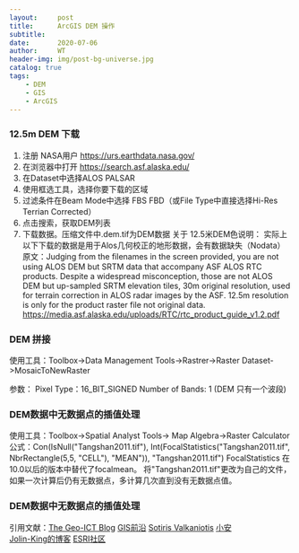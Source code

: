 ```yaml
---
layout:     post
title:      ArcGIS DEM 操作
subtitle:   
date:       2020-07-06
author:     WT
header-img: img/post-bg-universe.jpg
catalog: true
tags:
    - DEM
    - GIS
    - ArcGIS  
---
```

### 12.5m DEM 下载 ###

1. 注册 NASA用户 https://urs.earthdata.nasa.gov/
2. 在浏览器中打开 https://search.asf.alaska.edu/
3. 在Dataset中选择ALOS PALSAR
4. 使用框选工具，选择你要下载的区域
5. 过滤条件在Beam Mode中选择 FBS FBD（或File Type中直接选择Hi-Res Terrian Corrected）
6. 点击搜索，获取DEM列表
7. 下载数据。压缩文件中.dem.tif为DEM数据
关于 12.5米DEM色说明：
实际上以下下载的数据是用于Alos几何校正的地形数据，会有数据缺失（Nodata）
原文：Judging from the filenames in the screen provided, you are not using ALOS DEM but SRTM data that accompany ASF ALOS RTC products. Despite a widespread misconception, those are not ALOS DEM but up-sampled SRTM elevation tiles, 30m original resolution, used for terrain correction in ALOS radar images by the ASF. 12.5m resolution is only for the product raster file not original data. https://media.asf.alaska.edu/uploads/RTC/rtc_product_guide_v1.2.pdf


### DEM 拼接 ###

使用工具：Toolbox->Data Management Tools->Rastrer->Raster Dataset->MosaicToNewRaster

参数：
    Pixel Type：16_BIT_SIGNED
	Number of Bands: 1 (DEM 只有一个波段)
  
### DEM数据中无数据点的插值处理 ###
使用工具：Toolbox->Spatial Analyst Tools-> Map Algebra->Raster Calculator
公式：Con(IsNull("Tangshan2011.tif"), Int(FocalStatistics("Tangshan2011.tif", NbrRectangle(5,5, "CELL"), "MEAN")), "Tangshan2011.tif")
FocalStatistics 在10.0以后的版本中替代了focalmean。 将"Tangshan2011.tif"更改为自己的文件，如果一次计算后仍有无数据点，多计算几次直到没有无数据点值。


### DEM数据中无数据点的插值处理 ###

引用文献：[The Geo-ICT Blog](https://thegeoict.com/blog/2019/10/28/downloading-12-5-m-alos-palsar-high-resolution-dem/) 
         [GIS前沿](https://mp.weixin.qq.com/s/CO-_blwzUXCpcgqlv-nnBA) 
         [Sotiris Valkaniotis](https://gis.stackexchange.com/questions/271053/alos-dem-shows-continious-no-data-how-to-over-come)
         [小安](https://www.zhihu.com/question/30188487)  
         [Jolin-King的博客](http://blog.sina.com.cn/s/blog_68b62bb50100vzyb.html)
         [ESRI社区](https://community.esri.com/thread/9037) 		  
